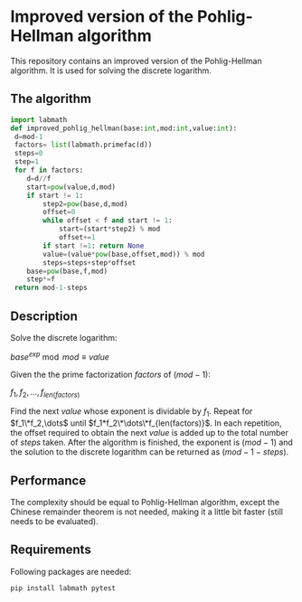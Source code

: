 # Improved version of the Pohlig-Hellman algorithm

This repository contains an improved version of the Pohlig-Hellman algorithm. It is used for solving the discrete logarithm.

## The algorithm
```python
import labmath
def improved_pohlig_hellman(base:int,mod:int,value:int):
 d=mod-1
 factors= list(labmath.primefac(d))
 steps=0
 step=1
 for f in factors:    
    d=d//f
    start=pow(value,d,mod)    
    if start != 1:
        step2=pow(base,d,mod)         
        offset=0
        while offset < f and start != 1:
            start=(start*step2) % mod            
            offset+=1
        if start !=1: return None 
        value=(value*pow(base,offset,mod)) % mod
        steps=steps+step*offset 
    base=pow(base,f,mod)   
    step*=f
 return mod-1-steps
```

## Description
Solve the discrete logarithm:

$base^{exp} \bmod mod \equiv value$

Given the the prime factorization $factors$ of $(mod-1)$:

$f_1,f_2,\dots,f_{len(factors)}$

Find the next $value$ whose exponent is dividable by $f_1$. Repeat for $f_1\*f_2,\dots$ until $f_1*f_2\*\dots\*f_{len(factors)}$. In each repetition, the offset required to obtain the next $value$ is added up to the total number of $steps$ taken. After the algorithm is finished, the exponent is $(mod-1)$ and the solution to the discrete logarithm can be returned as $(mod-1-steps)$.  

## Performance
The complexity should be equal to Pohlig-Hellman algorithm, except the Chinese remainder theorem is not needed, making it a little bit faster (still needs to be evaluated).


## Requirements
Following packages are needed:
```
pip install labmath pytest
```
